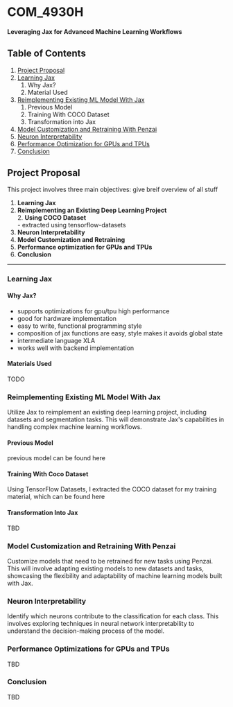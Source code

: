 # COM_4930H

#### **Leveraging Jax for Advanced Machine Learning Workflows**

## Table of Contents
1. [Project Proposal](#Project-Proposal)
2. [Learning Jax](#learning-jax)
   1. Why Jax?
   2. Material Used
3. [Reimplementing Existing ML Model With Jax](#reimplementing-existing-ml-model-with-jax)
   1. Previous Model
   2. Training With COCO Dataset
   3. Transformation into Jax
4. [Model Customization and Retraining With Penzai](#model-customization-and-retraining-with-penzai)
5. [Neuron Interpretability](#neuron-interpretability)
6. [Performance Optimization for GPUs and TPUs](#performance-optimizations-for-gpus-and-tpus)
7. [Conclusion](#conclusion)

## Project Proposal
This project involves three main objectives: 
give breif overview of all stuff
1. **Learning Jax**
3. **Reimplementing an Existing Deep Learning Project**  
   2. **Using COCO Dataset**  
         - extracted using tensorflow-datasets  
4. **Neuron Interpretability**  
5. **Model Customization and Retraining**  
6. **Performance optimization for GPUs and TPUs**
7. **Conclusion**
---
### Learning Jax
#### Why Jax?
   - supports optimizations for gpu/tpu high performance
   - good for hardware implementation  
   - easy to write, functional programming style  
   - composition of jax functions are easy, style makes it avoids global state  
   - intermediate language XLA
   - works well with backend implementation
#### Materials Used
TODO

### Reimplementing Existing ML Model With Jax
Utilize Jax to reimplement an existing deep learning project, including datasets and segmentation tasks. This will demonstrate Jax's capabilities in handling complex machine learning workflows.

#### Previous Model
previous model can be found here
#### Training With Coco Dataset
Using TensorFlow Datasets, I extracted the COCO dataset for my training material, which can be found here
#### Transformation Into Jax
TBD

### Model Customization and Retraining With Penzai
Customize models that need to be retrained for new tasks using Penzai. This will involve adapting existing models to new datasets and tasks, showcasing the flexibility and adaptability of machine learning models built with Jax.

### Neuron Interpretability
Identify which neurons contribute to the classification for each class. This involves exploring techniques in neural network interpretability to understand the decision-making process of the model.

### Performance Optimizations for GPUs and TPUs
TBD

### Conclusion
TBD
